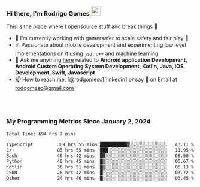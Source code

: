 
### Hi there, I'm Rodrigo Gomes <img src="https://media.giphy.com/media/hvRJCLFzcasrR4ia7z/giphy.gif" width="25px">
This is the place where I opensource stuff and break things 🤣
- 🔭 I’m currently working with gamersafer to scale safety and fair play 💜
- ☄️ Passionate about mobile development and experimenting low level implementations on it using `jsi`, `c++` and machine learning
- 💬 Ask me anything [here](https://github.com/rodgomesc/rodgomesc/issues) related to <b>Android application Development, Android Custom Operating System Development, Kotlin, Java, iOS Development, Swift, Javascript</b>
- 📫 How to reach me: [@rodgomesc][linkedin] or say 👋 on Email at [rodgomesc@gmail.com](mailto:rodgomesc@gmail.com)


<br/>

<!-- 
<picture>
  <img src="/github-metrics.svg" alt="Metrics">
</picture>
-->

</br>

### My Programming Metrics Since January 2, 2024 


<!--START_SECTION:waka-->

```txt
Total Time: 694 hrs 7 mins

TypeScript         309 hrs 55 mins ██████████▓░░░░░░░░░░░░░░   43.11 %
C++                85 hrs 55 mins  ███░░░░░░░░░░░░░░░░░░░░░░   11.95 %
Bash               46 hrs 42 mins  █▓░░░░░░░░░░░░░░░░░░░░░░░   06.50 %
Python             40 hrs 45 mins  █▒░░░░░░░░░░░░░░░░░░░░░░░   05.67 %
Kotlin             36 hrs 51 mins  █▒░░░░░░░░░░░░░░░░░░░░░░░   05.13 %
JSON               26 hrs 42 mins  █░░░░░░░░░░░░░░░░░░░░░░░░   03.72 %
Other              24 hrs 46 mins  █░░░░░░░░░░░░░░░░░░░░░░░░   03.45 %
```

<!--END_SECTION:waka-->
